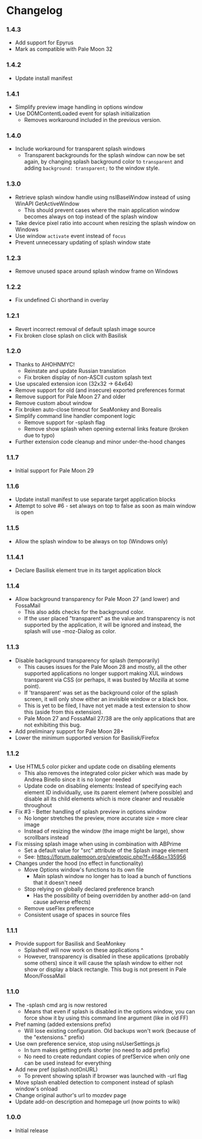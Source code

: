 # Changelog

### 1.4.3
* Add support for Epyrus
* Mark as compatible with Pale Moon 32

### 1.4.2
* Update install manifest

### 1.4.1
* Simplify preview image handling in options window
* Use DOMContentLoaded event for splash initialization
  - Removes workaround included in the previous version.

### 1.4.0
* Include workaround for transparent splash windows
  - Transparent backgrounds for the splash window can now be set again, by changing splash background color to `transparent` and adding `background: transparent;` to the window style.

### 1.3.0
* Retrieve splash window handle using nsIBaseWindow instead of using WinAPI GetActiveWindow
  - This should prevent cases where the main application window becomes always on top instead of the splash window
* Take device pixel ratio into account when resizing the splash window on Windows
* Use window `activate` event instead of `focus`
* Prevent unnecessary updating of splash window state

### 1.2.3
* Remove unused space around splash window frame on Windows

### 1.2.2
* Fix undefined Ci shorthand in overlay

### 1.2.1
* Revert incorrect removal of default splash image source
* Fix broken close splash on click with Basilisk

### 1.2.0
* Thanks to AHOHNMYC!
  - Reinstate and update Russian translation
  - Fix broken display of non-ASCII custom splash text
* Use upscaled extension icon (32x32 -> 64x64)
* Remove support for old (and insecure) exported preferences format
* Remove support for Pale Moon 27 and older
* Remove custom about window
* Fix broken auto-close timeout for SeaMonkey and Borealis
* Simplify command line handler component logic
  - Remove support for -splash flag 
  - Remove show splash when opening external links feature (broken due to typo)
* Further extension code cleanup and minor under-the-hood changes

### 1.1.7
* Initial support for Pale Moon 29

### 1.1.6
* Update install manifest to use separate target application blocks
* Attempt to solve #6 - set always on top to false as soon as main window is open

### 1.1.5
* Allow the splash window to be always on top (Windows only)

### 1.1.4.1
* Declare Basilisk element true in its target application block

### 1.1.4
* Allow background transparency for Pale Moon 27 (and lower) and FossaMail
  - This also adds checks for the background color.
  - If the user placed "transparent" as the value and transparency is not supported by the application, it will be ignored and instead, the splash will use -moz-Dialog as color.

### 1.1.3
* Disable background transparency for splash (temporarily)
  - This causes issues for the Pale Moon 28 and mostly, all the other supported applications no longer support making XUL windows transparent via CSS (or perhaps, it was busted by Mozilla at some point).
  - If 'transparent' was set as the background color of the splash screen, it will only show either an invisible window or a black box.
  - This is yet to be filed, I have not yet made a test extension to show this (aside from this extension).
  - Pale Moon 27 and FossaMail 27/38 are the only applications that are not exhibiting this bug.
* Add preliminary support for Pale Moon 28+
* Lower the minimum supported version for Basilisk/Firefox

### 1.1.2
* Use HTML5 color picker and update code on disabling elements
  - This also removes the integrated color picker which was made by Andrea Binello since it is no longer needed
  - Update code on disabling elements: Instead of specifying each element ID individually, use its parent element (where possible) and disable all its child elements which is more cleaner and reusable throughout
* Fix #3 - Better handling of splash preview in options window
  - No longer stretches the preview, more accurate size = more clear image
  - Instead of resizing the window (the image might be large), show scrollbars instead
* Fix missing splash image when using in combination with ABPrime
  - Set a default value for "src" attribute of the Splash image element
  - See: https://forum.palemoon.org/viewtopic.php?f=46&p=135956
* Changes under the hood (no effect in functionality)
  - Move Options window's functions to its own file
    - Main splash window no longer has to load a bunch of functions that it doesn't need
  - Stop relying on globally declared preference branch
    - Has the possibility of being overridden by another add-on (and cause adverse effects)
  - Remove useFlex preference
  - Consistent usage of spaces in source files

### 1.1.1
* Provide support for Basilisk and SeaMonkey
  - Splashed! will now work on these applications ^
  - However, transparency is disabled in these applications (probably some others) since it will cause the splash window to either not show or display a black rectangle. This bug is not present in Pale Moon/FossaMail

### 1.1.0
* The -splash cmd arg is now restored
  - Means that even if splash is disabled in the options window, you can force show it by using this command line argument (like in old FF)
* Pref naming (added extensions prefix)
  - Will lose existing configuration. Old backups won't work (because of the "extensions." prefix)
* Use own preference service, stop using nsUserSettings.js
  - In turn makes getting prefs shorter (no need to add prefix)
  - No need to create redundant copies of prefService when only one can be used instead for everything
* Add new pref (splash.notOnURL)
  - To prevent showing splash if browser was launched with -url flag
* Move splash enabled detection to component instead of splash window's onload
* Change original author's url to mozdev page
* Update add-on description and homepage url (now points to wiki)

### 1.0.0
* Initial release
